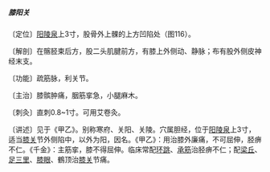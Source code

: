 ##### 膝阳关

〔定位〕[阳陵泉](https://www.gmzyjc.com/read/zjs/zjs3.1.9-12-0.0.3.3.34.md)上3寸，股骨外上髁的上方凹陷处（图116）。

〔解剖〕在髂胫束后方，股二头肌腱前方，有膝上外侧动、静脉；布有股外侧皮神经末支。

〔功能〕疏筋脉，利关节。

〔主治〕膝髌肿痛，胭筋挛急，小腿麻木。

〔刺灸〕直刺0.8~1寸。可用艾卷灸。

〔讲述〕见于《甲乙》。别称寒府、关阳、关陵。穴属胆经，位于[阳陵泉](https://www.gmzyjc.com/read/zjs/zjs3.1.9-12-0.0.3.3.34.md)上3寸，适当[膝关](https://www.gmzyjc.com/read/zjs/zjs3.1.9-12-0.0.4.3.7.md)节外侧陷中，以外为阳，因名。《甲乙》：用治膝外廉痛，不可屈伸，胫痹不仁。《千金》：主筋挛，膝不得屈伸。临床常配[环跳](https://www.gmzyjc.com/read/zjs/zjs3.1.9-12-0.0.3.3.30.md)、[承筋](https://www.gmzyjc.com/read/zjs/zjs3.1.7-8-0.0.1.3.56.md)治胫痹不仁；配[梁丘](https://www.gmzyjc.com/read/zjs/zjs3.1.1-3-0.1.3.3.34.md)、[足三里](https://www.gmzyjc.com/read/zjs/zjs3.1.1-3-0.1.3.3.36.md)、[膝眼](https://www.gmzyjc.com/read/zjs/zjs3.4-0.1.4.10.0.md)、鶴顶治[膝关](https://www.gmzyjc.com/read/zjs/zjs3.1.9-12-0.0.4.3.7.md)节痛。 
